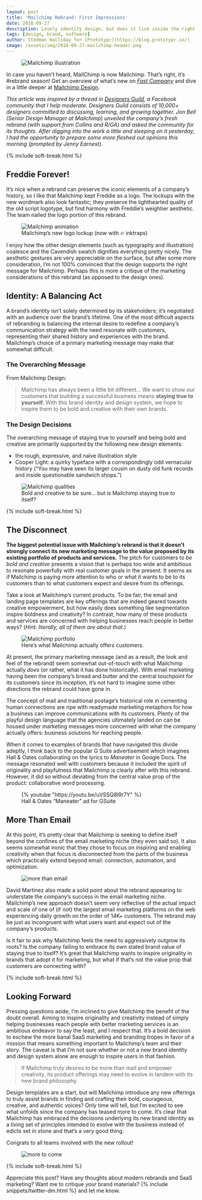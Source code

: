 ```yaml
---
layout: post
title: 'Mailchimp Rebrand: First Impressions'
date: 2018-09-27
description: Lovely identity design, but does it live inside the right message?
tags: [design, brand, software]
author: Stedman Halliday for [Prototypr](https://blog.prototypr.io/)
image: /assets/img/2018-09-27-mailchimp-header.png
---
```


<figure>
<img alt="Mailchimp illustration" src="/assets/img/2018-09-27-mailchimp-header.png" />
</figure>

In case you haven’t heard, MailChimp is now Mailchimp. That’s right, it’s #rebrand season! Get an overview of what’s new on [*Fast Company*](https://www.fastcompany.com/90241616/see-mailchimps-weird-new-branding) and dive in a little deeper at [Mailchimp Design](https://mailchimp.com/design/).

*This article was inspired by a thread in [Designers Guild](https://facebook.com/groups/designguild), a Facebook community that I help moderate. Designers Guild consists of 10,000+ designers committed to discussing, learning, and growing together. Jon Bell (Senior Design Manager at Mailchimp) unveiled the company’s fresh rebrand (with support from Collins and R/GA) and asked the community for its thoughts. After digging into the work a little and sleeping on it yesterday, I had the opportunity to prepare some more fleshed out opinions this morning (prompted by Jenny Earnest).*

{% include soft-break.html %}

## Freddie Forever!

It’s nice when a rebrand can preserve the iconic elements of a company’s history, so I like that Mailchimp kept Freddie as a logo. The lockups with the new wordmark also look fantastic; they preserve the lighthearted quality of the old script logotype, but find harmony with Freddie’s weightier aesthetic. The team nailed the logo portion of this rebrand.

<figure>
<img alt="Mailchimp animation" src="/assets/img/2018-09-27-mailchimp-animation.gif" />
<figcaption>Mailchimp’s new logo lockup (now with 🔥 inktraps)</figcaption>
</figure>

I enjoy how the other design elements (such as typography and illustration) coalesce and the Cavendish swatch dignifies everything pretty nicely. The aesthetic gestures are very appreciable on the surface, but after some more consideration, I’m not 100% convinced that the design supports the right message for Mailchimp. Perhaps this is more a critique of the marketing considerations of this rebrand (as opposed to the design ones).

## Identity: A Balancing Act

A brand’s identity isn’t solely determined by its stakeholders; it’s negotiated with an audience over the brand’s lifetime. One of the most difficult aspects of rebranding is balancing the internal desire to redefine a company’s communication strategy with the need resonate with customers, representing their shared history and experiences with the brand. Mailchimp’s choice of a primary marketing message may make that somewhat difficult.

### The Overarching Message

From Mailchimp Design:

> Mailchimp has always been a little bit different… We want to show our customers that building a successful business means **staying true to yourself.** With this brand identity and design system, we hope to inspire them to be bold and creative with their own brands.

### The Design Decisions

The overarching message of staying true to yourself and being bold and creative are primarily supported by the following new design elements:

- the rough, expressive, and naïve illustration style
- Cooper Light: a quirky typeface with a correspondingly odd vernacular history (“You may have seen its larger cousin on dusty old funk records and inside questionable sandwich shops.”)

<figure>
<img alt="Mailchimp qualities" src="/assets/img/2018-09-27-mailchimp-qualities.webp" />
<figcaption>Bold and creative to be sure… but is Mailchimp staying true to itself?</figcaption>
</figure>

{% include soft-break.html %}

## The Disconnect

**The biggest potential issue with Mailchimp’s rebrand is that it doesn’t strongly connect its new marketing message to the value proposed by its existing portfolio of products and services.** The pitch for customers to *be bold and creative* presents a vision that is perhaps too wide and ambitious to resonate powerfully with real customer goals in the present. It seems as if Mailchimp is paying more attention to who or what it wants to be to its customers than to what customers expect and desire from its offerings.

Take a look at Mailchimp’s current products. To be fair, the email and landing page templates are key offerings that are indeed geared towards creative empowerment, but how easily does something like segmentation inspire boldness and creativity? In contrast, how many of these products and services are concerned with helping businesses reach people in better ways? (*Hint: literally, all of them are about that.*)

<figure>
<img alt="Mailchimp portfolio" src="/assets/img/2018-09-27-mailchimp-portfolio.webp" />
<figcaption>Here’s what Mailchimp actually offers customers.</figcaption>
</figure>

At present, the primary marketing message (and as a result, the look and feel of the rebrand) seem somewhat out-of-touch with what Mailchimp actually *does* (or rather, what it has done historically). With email marketing having been the company’s bread and butter and the central touchpoint for its customers since its inception, it’s not hard to imagine some other directions the rebrand could have gone in.

The concept of mail and traditional postage’s historical role in cementing human connections are ripe with readymade marketing metaphors for how a business can improve communications with its customers. Plenty of the playful design language that the agencies ultimately landed on can be housed under marketing messages more concerned with what the company actually offers: business solutions for reaching people.

When it comes to examples of brands that have navigated this divide adeptly, I think back to the popular G Suite advertisement which imagines Hall & Oates collaborating on the lyrics to *Maneater* in Google Docs. The message resonated well with customers because it included the spirit of originality and playfulness that Mailchimp is clearly after with this rebrand. However, it did so without deviating from the central value prop of the product: collaborative word processing.

<figure>
{% youtube "https://youtu.be/uVSSQ8l9r7Y" %}
<figcaption>Hall & Oates “Maneater” ad for GSuite</figcaption>
</figure>

## More Than Email

At this point, it’s pretty clear that Mailchimp is seeking to define itself beyond the confines of the email marketing niche (they even said so). It also seems somewhat ironic that they chose to focus on inspiring and enabling creativity when that focus is disconnected from the parts of the business which practically extend beyond email: connection, automation, and optimization.

<figure>
<img alt="more than email" src="/assets/img/2018-09-27-more-than-email.webp" />
</figure>

David Martinez also made a solid point about the rebrand appearing to understate the company’s success in the email marketing niche. Mailchimp’s new approach doesn’t seem very reflective of the actual impact and scale of one of (if not) the largest email marketing platforms on the web experiencing daily growth on the order of 14K+ customers. The rebrand may be just as incongruent with what users want and expect out of the company’s products.

Is it fair to ask why Mailchimp feels the need to aggressively outgrow its roots? Is the company failing to embrace its own stated brand value of staying true to itself? It’s great that Mailchimp wants to inspire originality in brands that adopt it for marketing, but what if that’s not the value prop that customers are connecting with?

{% include soft-break.html %}

## Looking Forward

Pressing questions aside, I’m inclined to give Mailchimp the benefit of the doubt overall. Aiming to inspire originality and creativity instead of simply helping businesses reach people with better marketing services is an ambitious endeavor to say the least, and I respect that. It’s a bold decision to eschew the more banal SaaS marketing and branding tropes in favor of a mission that means something important to Mailchimp’s team and their story. The caveat is that I’m not sure whether or not a new brand identity and design system alone are enough to inspire users in that fashion.

<blockquote class="bigquote">
If Mailchimp truly desires to be more than mail and empower creativity, its product offerings may need to evolve in tandem with its new brand philosophy.
</blockquote>

Design templates are a start, but will Mailchimp introduce any new offerings to truly assist brands in finding and crafting their bold, courageous, creative, and authentic voices? Only time will tell, but I’m excited to see what unfolds since the company has teased more to come. It’s clear that Mailchimp has embraced the decisions underlying its new brand identity as a living set of principles intended to evolve with the business instead of edicts set in stone and that’s a very good thing.

Congrats to all teams involved with the new rollout!

<figure>
<img alt="more to come" src="/assets/img/2018-09-27-more-to-come.webp" />
</figure>

{% include soft-break.html %}

Appreciate this post? Have any thoughts about modern rebrands and SaaS marketing? Want me to critique *your* brand materials? {% include snippets/twitter-dm.html %} and let me know.